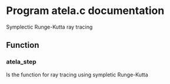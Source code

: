 # Program atela.c documentation

Symplectic Runge-Kutta ray tracing

## Function

### atela_step

Is the function for ray tracing using sympletic Runge-Kutta
